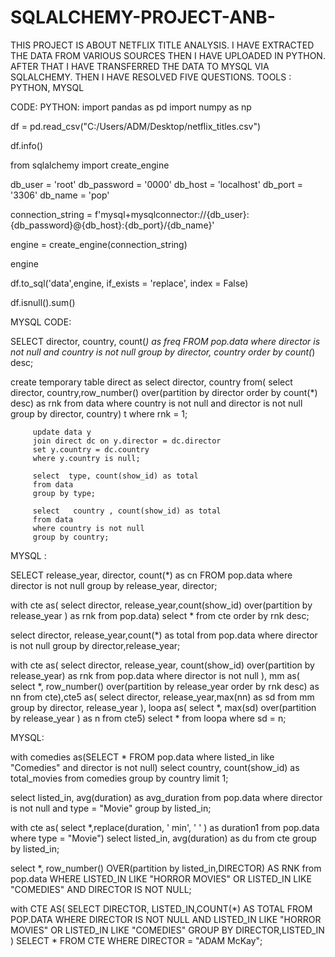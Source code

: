 # SQLALCHEMY-PROJECT-ANB-
THIS PROJECT IS ABOUT NETFLIX TITLE ANALYSIS. 
I HAVE EXTRACTED THE DATA FROM VARIOUS SOURCES THEN I HAVE UPLOADED IN PYTHON. AFTER THAT I HAVE TRANSFERRED THE DATA TO MYSQL VIA SQLALCHEMY.
THEN I HAVE RESOLVED FIVE QUESTIONS. 
TOOLS : PYTHON, MYSQL

CODE:
PYTHON:
import pandas as pd
import numpy as np

df = pd.read_csv("C:/Users/ADM/Desktop/netflix_titles.csv")

df.info()

from sqlalchemy import create_engine

db_user = 'root'
db_password = '0000'
db_host = 'localhost'
db_port = '3306'
db_name = 'pop'

connection_string = f'mysql+mysqlconnector://{db_user}:{db_password}@{db_host}:{db_port}/{db_name}'

engine = create_engine(connection_string)

engine

df.to_sql('data',engine, if_exists = 'replace', index = False)

df.isnull().sum()


MYSQL CODE:

SELECT  director, country, count(*) as freq
FROM pop.data
where director is not null and country is not null
group by director, country
order by count(*) desc;


create temporary table direct as
select director, country
from(
		 select director, country,row_number() over(partition by director order by count(*) desc) as rnk
         from data
         where country is not null and director is not null
         group by director, country) t
         where rnk = 1;
         
         
         update data y
         join direct dc on y.director = dc.director
         set y.country = dc.country
         where y.country is null;
         
         select  type, count(show_id) as total
         from data
         group by type;
         
         select   country , count(show_id) as total
         from data
         where country is not null
         group by country;

 MYSQL :

SELECT  release_year, director, count(*) as cn
FROM pop.data
where director is not null
group by release_year, director;

with cte as(
select director, release_year,count(show_id) over(partition by release_year   ) as rnk
from pop.data)
select *
from cte
order by rnk desc;

select director, release_year,count(*) as total
from pop.data
where director is not null
group by director,release_year;

 with cte as(
 select director, release_year, count(show_id) over(partition by  release_year) as rnk
 from pop.data
 where director is not null
 ), mm as(
 select  *, row_number() over(partition by release_year order by rnk desc) as nn
 from cte),cte5 as(
 select  director, release_year,max(nn) as sd
 from mm
 group by director, release_year
 ), loopa as(
 select *, max(sd) over(partition by release_year ) as n
 from cte5)
 select *
 from loopa
 where sd = n;


 MYSQL:

with comedies as(SELECT * 
FROM pop.data
where listed_in like "Comedies" and director is not null)
select  country, count(show_id) as total_movies
from comedies
group by country
limit 1;



select  listed_in, avg(duration) as avg_duration
from pop.data
where director is not null and type = "Movie"
group by listed_in;

with cte as(
select *,replace(duration, ' min', ' ' )   as duration1
from pop.data
where type = "Movie")
select listed_in, avg(duration) as du
from cte
group by listed_in;


select *, row_number() OVER(partition by  listed_in,DIRECTOR) AS RNK
from pop.data
WHERE LISTED_IN LIKE "HORROR MOVIES" OR LISTED_IN LIKE "COMEDIES" AND DIRECTOR IS NOT NULL;

with CTE AS(
SELECT  DIRECTOR, LISTED_IN,COUNT(*) AS TOTAL
FROM POP.DATA
WHERE DIRECTOR IS NOT NULL AND LISTED_IN LIKE "HORROR MOVIES" OR LISTED_IN LIKE "COMEDIES"
GROUP BY DIRECTOR,LISTED_IN
)
SELECT *
FROM CTE
WHERE DIRECTOR = "ADAM McKay";


 
